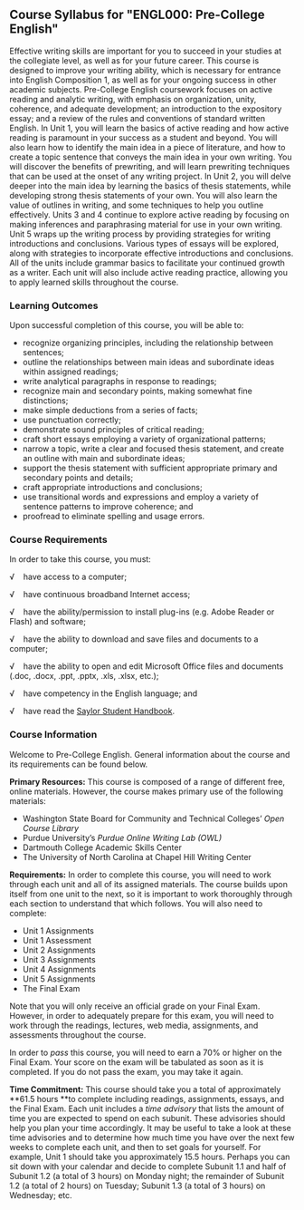 Course Syllabus for "ENGL000: Pre-College English"
--------------------------------------------------

Effective writing skills are important for you to succeed in your
studies at the collegiate level, as well as for your future career. This
course is designed to improve your writing ability, which is necessary
for entrance into English Composition 1, as well as for your ongoing
success in other academic subjects. Pre-College English coursework
focuses on active reading and analytic writing, with emphasis on
organization, unity, coherence, and adequate development; an
introduction to the expository essay; and a review of the rules and
conventions of standard written English. In Unit 1, you will learn the
basics of active reading and how active reading is paramount in your
success as a student and beyond. You will also learn how to identify the
main idea in a piece of literature, and how to create a topic sentence
that conveys the main idea in your own writing. You will discover the
benefits of prewriting, and will learn prewriting techniques that can be
used at the onset of any writing project. In Unit 2, you will delve
deeper into the main idea by learning the basics of thesis statements,
while developing strong thesis statements of your own. You will also
learn the value of outlines in writing, and some techniques to help you
outline effectively. Units 3 and 4 continue to explore active reading by
focusing on making inferences and paraphrasing material for use in your
own writing. Unit 5 wraps up the writing process by providing strategies
for writing introductions and conclusions. Various types of essays will
be explored, along with strategies to incorporate effective
introductions and conclusions. All of the units include grammar basics
to facilitate your continued growth as a writer. Each unit will also
include active reading practice, allowing you to apply learned skills
throughout the course.

### Learning Outcomes

Upon successful completion of this course, you will be able to:

-   recognize organizing principles, including the relationship between
    sentences;
-   outline the relationships between main ideas and subordinate ideas
    within assigned readings;
-   write analytical paragraphs in response to readings;
-   recognize main and secondary points, making somewhat fine
    distinctions;
-   make simple deductions from a series of facts;
-   use punctuation correctly;
-   demonstrate sound principles of critical reading;
-   craft short essays employing a variety of organizational patterns;
-   narrow a topic, write a clear and focused thesis statement, and
    create an outline with main and subordinate ideas;
-   support the thesis statement with sufficient appropriate primary and
    secondary points and details;
-   craft appropriate introductions and conclusions;
-   use transitional words and expressions and employ a variety of
    sentence patterns to improve coherence; and
-   proofread to eliminate spelling and usage errors.

### Course Requirements

In order to take this course, you must:  
  
 √    have access to a computer;  
  
 √    have continuous broadband Internet access;  
  
 √    have the ability/permission to install plug-ins (e.g. Adobe Reader
or Flash) and software;  
  
 √    have the ability to download and save files and documents to a
computer;  
  
 √    have the ability to open and edit Microsoft Office files and
documents (.doc, .docx, .ppt, .pptx, .xls, .xlsx, etc.);  
  
 √    have competency in the English language; and  
  
 √    have read the [Saylor Student
Handbook](http://www.saylor.org/site/wp-content/uploads/2012/05/Saylor-StudentHandbook.pdf).

### Course Information

Welcome to Pre-College English. General information about the course and
its requirements can be found below.  
  
 **Primary Resources:** This course is composed of a range of different
free, online materials. However, the course makes primary use of the
following materials:

-   Washington State Board for Community and Technical Colleges’ *Open
    Course Library*
-   Purdue University’s *Purdue Online Writing Lab (OWL)*
-   Dartmouth College Academic Skills Center
-   The University of North Carolina at Chapel Hill Writing Center

**Requirements:** In order to complete this course, you will need to
work through each unit and all of its assigned materials. The course
builds upon itself from one unit to the next, so it is important to work
thoroughly through each section to understand that which follows. You
will also need to complete:

-   Unit 1 Assignments
-   Unit 1 Assessment
-   Unit 2 Assignments
-   Unit 3 Assignments
-   Unit 4 Assignments
-   Unit 5 Assignments
-   The Final Exam

Note that you will only receive an official grade on your Final Exam.
However, in order to adequately prepare for this exam, you will need to
work through the readings, lectures, web media, assignments, and
assessments throughout the course.  
  
 In order to *pass* this course, you will need to earn a 70% or higher
on the Final Exam. Your score on the exam will be tabulated as soon as
it is completed. If you do not pass the exam, you may take it again.  
  
 **Time Commitment:** This course should take you a total of
approximately **61.5 hours **to complete including readings,
assignments, essays, and the Final Exam. Each unit includes a *time
advisory* that lists the amount of time you are expected to spend on
each subunit. These advisories should help you plan your time
accordingly. It may be useful to take a look at these time advisories
and to determine how much time you have over the next few weeks to
complete each unit, and then to set goals for yourself. For example,
Unit 1 should take you approximately 15.5 hours. Perhaps you can sit
down with your calendar and decide to complete Subunit 1.1 and half of
Subunit 1.2 (a total of 3 hours) on Monday night; the remainder of
Subunit 1.2 (a total of 2 hours) on Tuesday; Subunit 1.3 (a total of 3
hours) on Wednesday; etc.  
  

